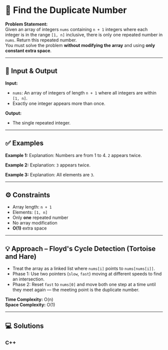 # 🧩 Find the Duplicate Number

**Problem Statement:**  
Given an array of integers `nums` containing `n + 1` integers where each integer is in the range `[1, n]` inclusive, there is only one repeated number in `nums`. Return this repeated number.  
You must solve the problem **without modifying the array** and using **only constant extra space**.

---

## 📝 Input & Output

**Input:**  
- `nums`: An array of integers of length `n + 1` where all integers are within `[1, n]`.
- Exactly one integer appears more than once.

**Output:**  
- The single repeated integer.

---

## ✅ Examples

**Example 1:**
Explanation: Numbers are from 1 to 4. `2` appears twice.

**Example 2:**
Explanation: `3` appears twice.

**Example 3:**
Explanation: All elements are `3`.

---

## ⚙ Constraints
- Array length: `n + 1`
- Elements: `[1, n]`
- Only **one** repeated number
- No array modification
- **O(1)** extra space

---

## 💡 Approach – Floyd's Cycle Detection (Tortoise and Hare)
- Treat the array as a linked list where `nums[i]` points to `nums[nums[i]]`.
- Phase 1: Use two pointers (`slow`, `fast`) moving at different speeds to find an intersection.
- Phase 2: Reset `fast` to `nums[0]` and move both one step at a time until they meet again — the meeting point is the duplicate number.

**Time Complexity:** O(n)  
**Space Complexity:** O(1)

---

## 💻 Solutions

### C++
